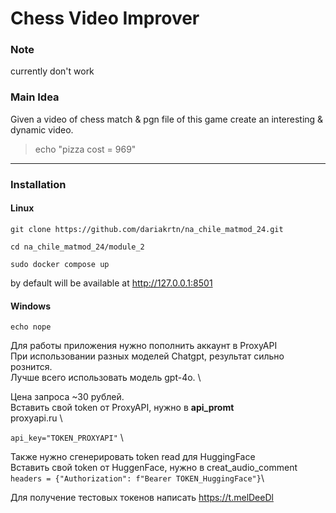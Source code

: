 # Chess Video Improver

### Note
currently don't work

### Main Idea
Given a video of chess match & pgn file of this game create an interesting & dynamic video.

> echo "pizza cost = 969"

---

### Installation

#### Linux

```console
git clone https://github.com/dariakrtn/na_chile_matmod_24.git

cd na_chile_matmod_24/module_2

sudo docker compose up
```
by default will be available at http://127.0.0.1:8501

#### Windows
```
echo nope

``` 


Для работы приложения нужно пополнить аккаунт в ProxyAPI\
При использовании разных моделей Chatgpt, результат сильно рознится.\
Лучше всего использовать модель gpt-4o. \

Цена запроса ~30 рублей.\
Вставить свой token от ProxyAPI, нужно в **api_promt** \
proxyapi.ru \

```api_key="TOKEN_PROXYAPI"``` \

Также нужно сгенерировать token read для HuggingFace\
Вставить свой token от HuggenFace, нужно в creat_audio_comment\
```headers = {"Authorization": f"Bearer TOKEN_HuggingFace"}```\


Для получение тестовых токенов написать https://t.melDeeDl 